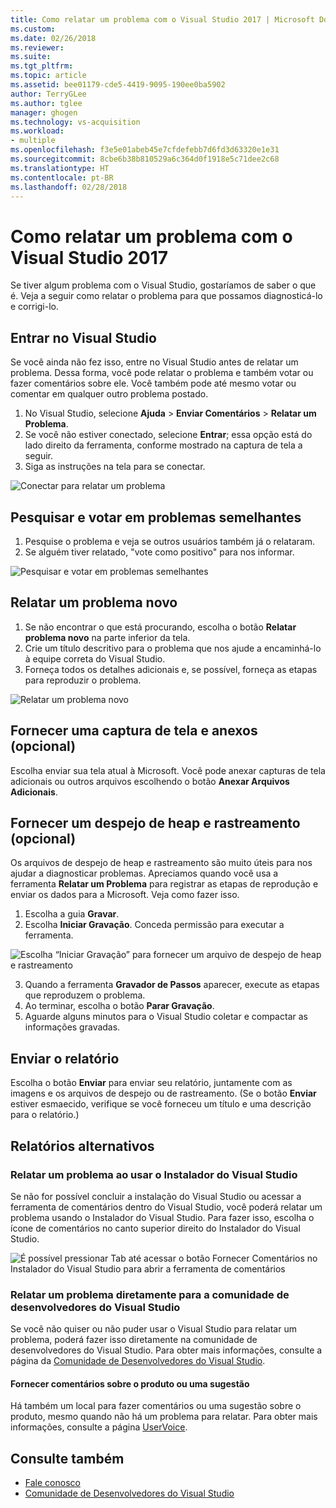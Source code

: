 ```yaml
---
title: Como relatar um problema com o Visual Studio 2017 | Microsoft Docs
ms.custom: 
ms.date: 02/26/2018
ms.reviewer: 
ms.suite: 
ms.tgt_pltfrm: 
ms.topic: article
ms.assetid: bee01179-cde5-4419-9095-190ee0ba5902
author: TerryGLee
ms.author: tglee
manager: ghogen
ms.technology: vs-acquisition
ms.workload:
- multiple
ms.openlocfilehash: f3e5e01abeb45e7cfdefebb7d6fd3d63320e1e31
ms.sourcegitcommit: 8cbe6b38b810529a6c364d0f1918e5c71dee2c68
ms.translationtype: HT
ms.contentlocale: pt-BR
ms.lasthandoff: 02/28/2018
---
```

# <a name="how-to-report-a-problem-with-visual-studio-2017"></a>Como relatar um problema com o Visual Studio 2017

Se tiver algum problema com o Visual Studio, gostaríamos de saber o que é. Veja a seguir como relatar o problema para que possamos diagnosticá-lo e corrigi-lo.

## <a name="sign-in-to-visual-studio"></a>Entrar no Visual Studio

Se você ainda não fez isso, entre no Visual Studio antes de relatar um problema. Dessa forma, você pode relatar o problema e também votar ou fazer comentários sobre ele. Você também pode até mesmo votar ou comentar em qualquer outro problema postado.

1. No Visual Studio, selecione **Ajuda** > **Enviar Comentários** > **Relatar um Problema**.
2. Se você não estiver conectado, selecione **Entrar**; essa opção está do lado direito da ferramenta, conforme mostrado na captura de tela a seguir.
3. Siga as instruções na tela para se conectar.

 ![Conectar para relatar um problema](../ide/media/sign-in-new-ux.png "Conectar para relatar um problema")  

## Pesquisar e votar em problemas semelhantes <a name="search_and_vote"></a>

1. Pesquise o problema e veja se outros usuários também já o relataram.
2. Se alguém tiver relatado, "vote como positivo" para nos informar.

  ![Pesquisar e votar em problemas semelhantes](../ide/media/search-and-vote.png "Pesquisar e votar em problemas semelhantes")

## Relatar um problema novo <a name="report_new_problem"></a>

1. Se não encontrar o que está procurando, escolha o botão **Relatar problema novo** na parte inferior da tela.
2. Crie um título descritivo para o problema que nos ajude a encaminhá-lo à equipe correta do Visual Studio.
3. Forneça todos os detalhes adicionais e, se possível, forneça as etapas para reproduzir o problema.

  ![Relatar um problema novo](../ide/media/report-new-problem.png "Relatar um problema novo")

## Fornecer uma captura de tela e anexos (opcional) <a name="provide_screenshots"></a>

 Escolha enviar sua tela atual à Microsoft. Você pode anexar capturas de tela adicionais ou outros arquivos escolhendo o botão **Anexar Arquivos Adicionais**.

## Fornecer um despejo de heap e rastreamento (opcional) <a name="provide_a_trace_and_heap_dump"></a>

Os arquivos de despejo de heap e rastreamento são muito úteis para nos ajudar a diagnosticar problemas. Apreciamos quando você usa a ferramenta **Relatar um Problema** para registrar as etapas de reprodução e enviar os dados para a Microsoft. Veja como fazer isso.

1. Escolha a guia **Gravar**.
2. Escolha **Iniciar Gravação**. Conceda permissão para executar a ferramenta.

  ![Escolha “Iniciar Gravação” para fornecer um arquivo de despejo de heap e rastreamento ](../ide/media/record-dialog-box.png "Fornecer arquivo de despejo de heap e rastreamento")

3. Quando a ferramenta **Gravador de Passos** aparecer, execute as etapas que reproduzem o problema.
4. Ao terminar, escolha o botão **Parar Gravação**.
5. Aguarde alguns minutos para o Visual Studio coletar e compactar as informações gravadas.

## Enviar o relatório <a name="submit_the_report"></a>

 Escolha o botão **Enviar** para enviar seu relatório, juntamente com as imagens e os arquivos de despejo ou de rastreamento. (Se o botão **Enviar** estiver esmaecido, verifique se você forneceu um título e uma descrição para o relatório.)

## Relatórios alternativos <a name="alternate_reporting"></a>

### <a name="report-a-problem-by-using-the-visual-studio-installer"></a>Relatar um problema ao usar o Instalador do Visual Studio

Se não for possível concluir a instalação do Visual Studio ou acessar a ferramenta de comentários dentro do Visual Studio, você poderá relatar um problema usando o Instalador do Visual Studio. Para fazer isso, escolha o ícone de comentários no canto superior direito do Instalador do Visual Studio.

 ![É possível pressionar Tab até acessar o botão Fornecer Comentários no Instalador do Visual Studio para abrir a ferramenta de comentários](../install/media/report-a-problem.png)

### <a name="report-a-problem-directly-to-the-visual-studio-developer-community"></a>Relatar um problema diretamente para a comunidade de desenvolvedores do Visual Studio

Se você não quiser ou não puder usar o Visual Studio para relatar um problema, poderá fazer isso diretamente na comunidade de desenvolvedores do Visual Studio. Para obter mais informações, consulte a página da [Comunidade de Desenvolvedores do Visual Studio](https://developercommunity.visualstudio.com/).

#### <a name="provide-product-feedback-or-a-suggestion"></a>Fornecer comentários sobre o produto ou uma sugestão

Há também um local para fazer comentários ou uma sugestão sobre o produto, mesmo quando não há um problema para relatar. Para obter mais informações, consulte a página [UserVoice](https://visualstudio.uservoice.com/forums/121579-visual-studio-ide).

## <a name="see-also"></a>Consulte também

* [Fale conosco](../ide/talk-to-us.md)
* [Comunidade de Desenvolvedores do Visual Studio](https://developercommunity.visualstudio.com/)

